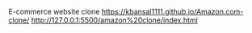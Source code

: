 E-commerce website clone
https://kbansal1111.github.io/Amazon.com-clone/
http://127.0.0.1:5500/amazon%20clone/index.html
